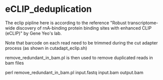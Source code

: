 # eCLIP_deduplication
The eclip pipline here is according to the reference "Robust transcriptome-wide discovery of rnA-binding protein binding sites with enhanced CLIP (eCLIP)" by Gene Yeo's lab.

Note that barcode on each read need to be trimmed during the cut adapter process (as shown in cutadapt_eclip.sh)

remove_redundant_in_bam.pl is then used to remove duplicated reads in bam files

perl remove_redundant_in_bam.pl input.fastq input.bam output.bam
